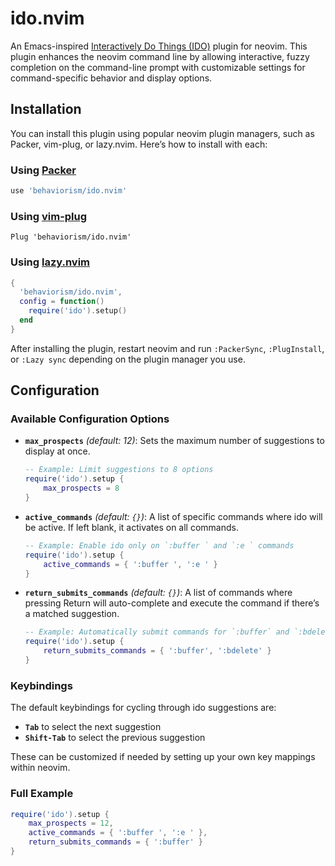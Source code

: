 # ido.nvim

An Emacs-inspired [Interactively Do Things (IDO)](https://www.gnu.org/software/emacs/manual/html_mono/ido.html) plugin for neovim. This plugin enhances the neovim command line by allowing interactive, fuzzy completion on the command-line prompt with customizable settings for command-specific behavior and display options.

## Installation

You can install this plugin using popular neovim plugin managers, such as Packer, vim-plug, or lazy.nvim. Here’s how to install with each:

### Using [Packer](https://github.com/wbthomason/packer.nvim)

```lua
use 'behaviorism/ido.nvim'
```

### Using [vim-plug](https://github.com/junegunn/vim-plug)

```vim
Plug 'behaviorism/ido.nvim'
```

### Using [lazy.nvim](https://github.com/folke/lazy.nvim)

```lua
{
  'behaviorism/ido.nvim',
  config = function()
    require('ido').setup()
  end
}
```

After installing the plugin, restart neovim and run `:PackerSync`, `:PlugInstall`, or `:Lazy sync` depending on the plugin manager you use.

## Configuration

### Available Configuration Options

- **`max_prospects`** *(default: 12)*: Sets the maximum number of suggestions to display at once.
  
  ```lua
  -- Example: Limit suggestions to 8 options
  require('ido').setup {
      max_prospects = 8
  }
  ```

- **`active_commands`** *(default: `{}`)*: A list of specific commands where ido will be active. If left blank, it activates on all commands.

  ```lua
  -- Example: Enable ido only on `:buffer ` and `:e ` commands
  require('ido').setup {
      active_commands = { ':buffer ', ':e ' }
  }
  ```

- **`return_submits_commands`** *(default: `{}`)*: A list of commands where pressing Return will auto-complete and execute the command if there’s a matched suggestion.

  ```lua
  -- Example: Automatically submit commands for `:buffer` and `:bdelete`
  require('ido').setup {
      return_submits_commands = { ':buffer', ':bdelete' }
  }
  ```

### Keybindings

The default keybindings for cycling through ido suggestions are:
- **`Tab`** to select the next suggestion
- **`Shift-Tab`** to select the previous suggestion

These can be customized if needed by setting up your own key mappings within neovim.

### Full Example

```lua
require('ido').setup {
    max_prospects = 12,
    active_commands = { ':buffer ', ':e ' },
    return_submits_commands = { ':buffer' }
}
```

